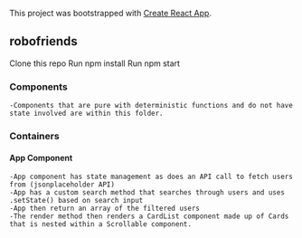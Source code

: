 This project was bootstrapped with [Create React App](https://github.com/facebook/create-react-app).

## robofriends
Clone this repo
Run npm install
Run npm start

### Components
    -Components that are pure with deterministic functions and do not have state involved are within this folder.
### Containers
#### App Component
    -App component has state management as does an API call to fetch users from (jsonplaceholder API)
    -App has a custom search method that searches through users and uses .setState() based on search input
    -App then return an array of the filtered users
    -The render method then renders a CardList component made up of Cards that is nested within a Scrollable component.

